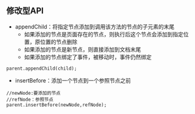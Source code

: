 ## 修改型API

* appendChild：将指定节点添加到调用该方法的节点的子元素的末尾
  * 如果添加的节点是页面存在的节点，则执行后这个节点会添加到指定位置，原位置的节点删除
  * 如果添加的节点是新节点，则直接添加到文档末尾
  * 如果添加的节点绑定了事件，被移动时，事件仍然绑定

```
parent.appendChild(child);
```

* insertBefore：添加一个节点到一个参照节点之前

```
//newNode:要添加的节点
//refNode：参照节点
parent.insertBefore(newNode,refNode);
```



